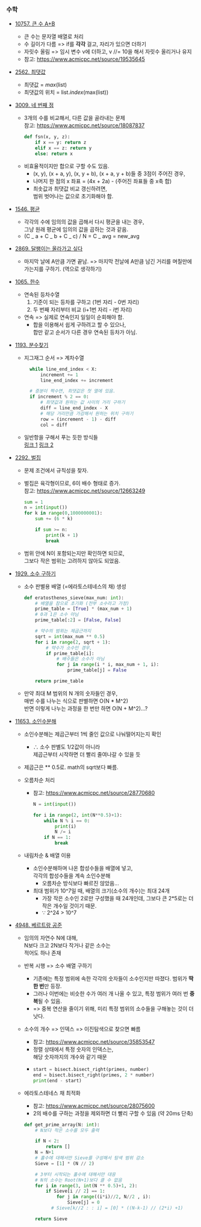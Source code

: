 ### 수학

- [10757. 큰 수 A+B](.\Baekjoon_Online_Judge\Step_by_step\07_Basic_math\10757_큰_수_A+B.py)

  - 큰 수는 문자열 배열로 처리
  - 수 길이가 다름 => if를 **각각** 걸고, 자리가 있으면 더하기
  - 자릿수 올림 => 임시 변수 v에 더하고, v //= 10을 해서 자릿수 올리거나 유지
  - 참고: https://www.acmicpc.net/source/19535645

- [2562. 최댓값](.\Baekjoon_Online_Judge\Step_by_step\04_1D_array\2562_최댓값.py)

  - 최댓값 = _max_(list)
  - 최댓값의 위치 = list._index_(max(list))

- [3009. 네 번째 점](.\Baekjoon_Online_Judge\Step_by_step\08_Number_Geometry\3009_네_번째_점.py)

  - 3개의 수를 비교해서, 다른 값을 골라내는 문제  
    참고: https://www.acmicpc.net/source/18087837
    ```python
    def fsn(x, y, z):
        if x == y: return z
        elif x == z: return y
        else: return x
    ```
  - 비효율적이지만 합으로 구할 수도 있음.
    - (x, y), (x + a, y), (x, y + b), (x + a, y + b)들 중 3점이 주어진 경우,
    - 나머지 한 점의 x 좌표 = (4x + 2a) - (주어진 좌표들 중 x축 합)
    - 최솟값과 최댓값 비교 갱신하려면,  
      범위 벗어나는 값으로 초기화해야 함.

- [1546. 평균](Baekjoon_Online_Judge/Step_by_step/07_Basic_math/1546_평균.py)

  - 각각의 수에 임의의 값을 곱해서 다시 평균을 내는 경우,  
    그냥 원래 평균에 임의의 값을 곱하는 것과 같음.
  - (C _ a + C _ b + C _ c) / N = C _ avg = new_avg

- [2869. 달팽이는 올라가고 싶다](.\Baekjoon_Online_Judge\Step_by_step\07_Basic_math\2869_달팽이는_올라가고_싶다.py)

  - 마지막 날에 A만큼 가면 끝남.
    => 마지막 전날에 A만큼 남긴 거리를 며칠만에 가는지를 구하기. (역으로 생각하기)

- [1065. 한수](.\Baekjoon_Online_Judge\Step_by_step\05_Function\1065_한수.py)

  - 연속된 등차수열
    1. 기준이 되는 등차를 구하고 (1번 자리 - 0번 자리)
    2. 두 번째 자리부터 비교 (i+1번 자리 - i번 자리)
  - 연속 => 실제로 연속인지 일일이 순회해야 함.
    - 합을 이용해서 쉽게 구하려고 할 수 있으나,  
      합만 같고 순서가 다른 경우 연속된 등차가 아님.

- [1193. 분수찾기](.\Baekjoon_Online_Judge\Step_by_step\07_Basic_math\1193_분수찾기.py)

  - 지그재그 순서 => 계차수열

    ```python
      while line_end_index < X:
          increment += 1
          line_end_index += increment

      # 증분이 짝수면, 최댓값은 첫 열에 있음.
      if increment % 2 == 0:
          # 최댓값과 원하는 값 사이의 거리 구하기
          diff = line_end_index - X
          # 해당 거리만큼 가감해서 원하는 위치 구하기
          row = (increment - 1) - diff
          col = diff
    ```

  - 일반항을 구해서 푸는 듯한 방식들  
    [링크 1](https://www.acmicpc.net/source/27023881)
    [링크 2](https://www.acmicpc.net/source/26387904)

- [2292. 벌집](.\Baekjoon_Online_Judge\Step_by_step\07_Basic_math\2292_벌집.py)

  - 문제 조건에서 규칙성을 찾자.
  - 벌집은 육각형이므로, 6이 배수 형태로 증가.  
    참고: https://www.acmicpc.net/source/12663249

    ```python
    sum = 1
    n = int(input())
    for k in range(0,1000000001):
        sum += (6 * k)

        if sum >= n:
            print(k + 1)
            break
    ```

  - 범위 안에 N이 포함되는지만 확인하면 되므로,  
    그보다 작은 범위는 고려하지 않아도 되었음.

- [1929. 소수 구하기](.\Baekjoon_Online_Judge\Step_by_step\08_Number_Geometry\1929_소수_구하기.py)

  - 소수 판별용 배열 (=에라토스테네스의 채) 생성

    ```python
    def eratosthenes_sieve(max_num: int):
        # 배열을 참으로 초기화 (전부 소수라고 가정)
        prime_table = [True] * (max_num + 1)
        # 0과 1은 소수 아님
        prime_table[:2] = [False, False]

        # 약수의 범위는 제곱근까지
        sqrt = int(max_num ** 0.5)
        for i in range(2, sqrt + 1):
            # 약수가 소수인 경우,
            if prime_table[i]:
                # 배수들은 소수가 아님
                for j in range(i * i, max_num + 1, i):
                    prime_table[j] = False

        return prime_table
    ```

  - 만약 최대 M 범위의 N 개의 숫자들인 경우,  
    매번 수를 나누는 식으로 판별하면 O(N \* M^2)  
    반면 이렇게 나누는 과정을 한 번만 하면 O(N + M^2)...?

- [11653. 소인수분해](.\Baekjoon_Online_Judge\Step_by_step\08_Number_Geometry\11653_소인수분해.py)

  - 소인수분해는 제곱근부터 1씩 줄인 값으로 나눠떨어지는지 확인
    - ∴ 소수 판별도 1/2값이 아니라  
      제곱근부터 시작하면 더 빨리 줄여나갈 수 있을 듯
  - 제곱근은 \*\* 0.5로. math의 sqrt보다 빠름.
  - 오름차순 처리

    - 참고: https://www.acmicpc.net/source/28770680

      ```python
      N = int(input())

      for i in range(2, int(N**0.5)+1):
          while N % i == 0:
              print(i)
              N /= i
          if N == 1:
              break
      ```

  - 내림차순 & 배열 이용
    - 소인수분해하며 나온 합성수들을 배열에 넣고,  
      각각의 합성수들을 계속 소인수분해
      - 오름차순 방식보다 빠르진 않았음...
    - 최대 범위가 10^7일 때, 배열의 크기(소수의 개수)는 최대 24개
      - 가장 작은 소수인 2로만 구성했을 때 24개인데, 그보다 큰 2\*5로는 더 작은 개수일 것이기 때문.
      - ∵ 2^24 > 10^7

- [4948. 베르트랑 공준](.\Baekjoon_Online_Judge\Step_by_step\08_Number_Geometry\4948_베르트랑_공준.py)

  - 임의의 자연수 N에 대해,  
    N보다 크고 2N보다 작거나 같은 소수는  
    적어도 하나 존재
  - 반복 시행 => 소수 배열 구하기
    - 기존에는 특정 범위에 속한 각각의 숫자들이 소수인지만 따졌다. 범위가 **딱 한 번**만 등장.
    - 그러나 이번에는 비슷한 수가 여러 개 나올 수 있고, 특정 범위가 여러 번 **중복**될 수 있음.
    - => 중복 연산을 줄이기 위해, 미리 특정 범위의 소수들을 구해놓는 것이 더 낫다.
  - 소수의 개수 => 인덱스 => 이진탐색으로 찾으면 빠름
    - 참고: https://www.acmicpc.net/source/35853547
    - 정렬 상태에서 특정 숫자의 인덱스는,  
      해당 숫자까지의 개수와 같기 때문
    - ```python
      start = bisect.bisect_right(primes, number)
      end = bisect.bisect_right(primes, 2 * number)
      print(end - start)
      ```
  - 에라토스테네스 채 최적화

    - 참고: https://www.acmicpc.net/source/28075600
    - 2의 배수를 구하는 과정을 제외하면 더 빨리 구할 수 있음 (약 20ms 단축)

    ```python
    def get_prime_array(N: int):
        # N보다 작은 소수를 모두 출력

        if N < 2:
            return []
        N = N+1
        # 홀수에 대해서만 Sieve를 구성해서 탐색 범위 감소
        Sieve = [1] * (N // 2)

        # 3부터 시작되는 홀수에 대해서만 대응
        # N의 소수는 Root(N+1)보다 클 수 없음
        for i in range(3, int(N ** 0.5)+1, 2):
            if Sieve[i // 2] == 1:
                for j in range((i*i)//2, N//2 , i):
                    Sieve[j] = 0
              # Sieve[k//2 : : i] = [0] * ((N-k-1) // (2*i) +1)

        return Sieve
    ```
